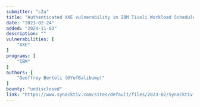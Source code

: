 ```yaml
---
submitter: "c2a"
title: "Authenticated XXE vulnerability in IBM Tivoli Workload Scheduler CVE-2022-38389"
date: "2023-02-24"
added: "2024-11-03"
description: ""
vulnerabilities: [
    "XXE"
]
programs: [
    "IBM"
]
authors: [
    "Geoffrey Bertoli (@YofBalibump)"
]
bounty: "undisclosed"
link: "https://www.synacktiv.com/sites/default/files/2023-02/Synacktiv-IBM-TWS-CVE-2022-38389.pdf"
---
```




